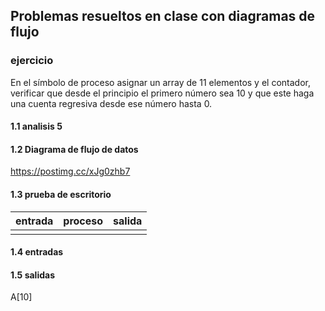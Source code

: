 ## Problemas resueltos en clase con diagramas de flujo
### ejercicio
En el símbolo de proceso asignar un array de 11 elementos y el contador, verificar que desde el principio el primero número sea 10 y que este haga una cuenta regresiva desde ese número hasta 0.
 #### 1.1 analisis 5

#### 1.2 Diagrama de flujo de datos
https://postimg.cc/xJg0zhb7
#### 1.3 prueba de escritorio
|entrada|proceso|salida|
|------------|-------------|----------|
|            |              |         |

#### 1.4 entradas

#### 1.5 salidas
A[10]
